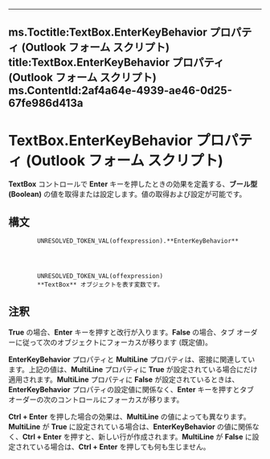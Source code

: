 

---
ms.Toctitle:TextBox.EnterKeyBehavior プロパティ (Outlook フォーム スクリプト)
title:TextBox.EnterKeyBehavior プロパティ (Outlook フォーム スクリプト)
ms.ContentId:2af4a64e-4939-ae46-0d25-67fe986d413a
---
# TextBox.EnterKeyBehavior プロパティ (Outlook フォーム スクリプト)




**TextBox** コントロールで **Enter** キーを押したときの効果を定義する、**ブール型 (Boolean)** の値を取得または設定します。値の取得および設定が可能です。

## 構文

            UNRESOLVED_TOKEN_VAL(offexpression).**EnterKeyBehavior**




            UNRESOLVED_TOKEN_VAL(offexpression)
            **TextBox** オブジェクトを表す変数です。



## 注釈
**True** の場合、**Enter** キーを押すと改行が入ります。**False** の場合、タブ オーダーに従って次のオブジェクトにフォーカスが移ります (既定値)。



**EnterKeyBehavior** プロパティと **MultiLine** プロパティは、密接に関連しています。上記の値は、**MultiLine** プロパティに **True** が設定されている場合にだけ適用されます。**MultiLine** プロパティに **False** が設定されているときは、**EnterKeyBehavior** プロパティの設定値に関係なく、**Enter**  キーを押すとタブ オーダーの次のコントロールにフォーカスが移ります。



**Ctrl + Enter** を押した場合の効果は、**MultiLine** の値によっても異なります。**MultiLine** が **True** に設定されている場合は、**EnterKeyBehavior** の値に関係なく、**Ctrl + Enter** を押すと、新しい行が作成されます。**MultiLine** が **False** に設定されている場合は、**Ctrl + Enter** を押しても何も生じません。




